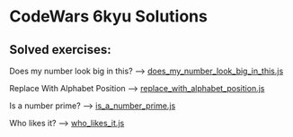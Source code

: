 # CodeWars 6kyu Solutions

## Solved exercises:

Does my number look big in this? --> [does_my_number_look_big_in_this.js](https://github.com/BorjaMartin/CodeWars/blob/main/6-kyu/does_my_number_look_big_in_this.js) 

Replace With Alphabet Position --> [replace_with_alphabet_position.js](https://github.com/BorjaMartin/CodeWars/blob/main/6-kyu/replace_with_alphabet_position.js)

Is a number prime? --> [is_a_number_prime.js](https://github.com/BorjaMartin/CodeWars/blob/main/6-kyu/is_a_number_prime.js)

Who likes it? --> [who_likes_it.js](https://github.com/BorjaMartin/CodeWars/blob/main/6-kyu/who_likes_it.js)

